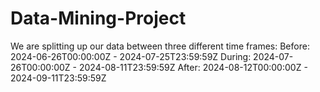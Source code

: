 # Data-Mining-Project

We are splitting up our data between three different time frames:
Before: 2024-06-26T00:00:00Z - 2024-07-25T23:59:59Z
During: 2024-07-26T00:00:00Z - 2024-08-11T23:59:59Z
After: 2024-08-12T00:00:00Z - 2024-09-11T23:59:59Z